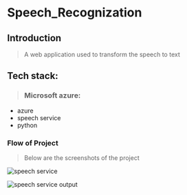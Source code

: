 # Speech_Recognization

## Introduction
>
> A web application used to transform the speech to text

## Tech stack:
>  ### Microsoft azure:
- azure
- speech service
- python

### Flow of Project

> Below are the screenshots of the project

![speech service](https://user-images.githubusercontent.com/103198409/206634548-81a212f4-1067-4624-be1b-22aa58da73c7.png)

![speech service output](https://user-images.githubusercontent.com/103198409/206634564-66202319-f9d2-430d-8359-f3178ac93404.png)
